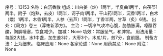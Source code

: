 序号：13153
名称：白沉香散
组成：川白姜（炒）1两半，半夏曲1两半，白茯苓1两半，附子（炮熟，去皮）1两半，诃子肉1两半，干山药1两半，沉香1两半，白术（煨）1两半，木香1两半，人参（去芦）1两半，丁香半两，甘草（炙）6钱。
出处：《局方》卷三（淳祐新添方》。
主治：一切冷气攻冲心腹，胁肋胀满，噫醋吞酸，胸膈噎塞，饮食减少。
加减：None
功效：常服坠气，和脾胃。
用法用量：每服2大钱，水1中盏，加生姜3片，大枣3个，木瓜1片，煎7分，食前服。
制备方法：上为细末。
临床应用：None
各家论述：None
用药禁忌：None
附注：None
